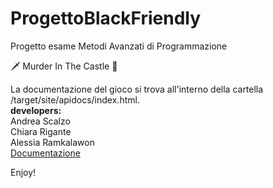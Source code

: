 # ProgettoBlackFriendly
Progetto esame Metodi Avanzati di Programmazione

🗡 Murder In The Castle 🏰

La documentazione del gioco si trova all'interno della cartella /target/site/apidocs/index.html.<br>
<b>developers:</b><br> 
Andrea Scalzo<br>
Chiara Rigante<br>
Alessia Ramkalawon<br>
<a href="file:///Users/chiararigante/Desktop/ProgettoBlackFriendly/TextAdventure2/target/site/apidocs/index.html">Documentazione</a>

Enjoy!

